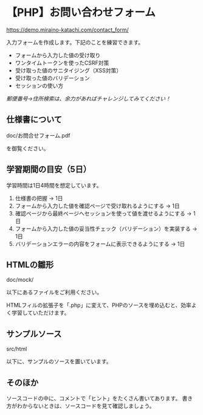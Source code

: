 # 【PHP】お問い合わせフォーム

https://demo.miraino-katachi.com/contact_form/

入力フォームを作成します。下記のことを練習できます。
- フォームから入力した値の受け取り
- ワンタイムトークンを使ったCSRF対策
- 受け取った値のサニタイジング（XSS対策）
- 受け取った値のバリデーション
- セッションの使い方

*郵便番号→住所検索は、余力があればチャレンジしてみてください！*

## 仕様書について

doc/お問合せフォーム.pdf

を御覧ください。

## 学習期間の目安（5日）

学習時間は1日4時間を想定しています。

1. 仕様書の把握 → 1日
2. フォームから入力した値を確認ページで受け取れるようにする → 1日
3. 確認ページから最終ページへセッションを使って値を渡せるようにする → 1日
4. フォームから入力した値の妥当性チェック（バリデーション）を実装する → 1日
5. バリデーションエラーの内容をフォームに表示できるようにする → 1日

## HTMLの雛形

doc/mock/

以下にあるファイルをご利用ください。

HTMLフィルの拡張子を「.php」に変えて、PHPのソースを埋め込むと、効率よく学習していただけます。

## サンプルソース

src/html

以下に、サンプルのソースを置いています。

## そのほか

ソースコードの中に、コメントで「ヒント」をたくさん書いてあります。 書き方がわからないときは、ソースコードを見て確認しましょう。
